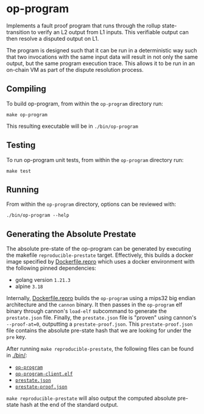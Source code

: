 # op-program

Implements a fault proof program that runs through the rollup state-transition to verify an L2 output from L1 inputs.
This verifiable output can then resolve a disputed output on L1.

The program is designed such that it can be run in a deterministic way such that two invocations with the same input
data will result in not only the same output, but the same program execution trace. This allows it to be run in an
on-chain VM as part of the dispute resolution process.

## Compiling

To build op-program, from within the `op-program` directory run:

```shell
make op-program
```

This resulting executable will be in `./bin/op-program`

## Testing

To run op-program unit tests, from within the `op-program` directory run:

```shell
make test
```

## Running

From within the `op-program` directory, options can be reviewed with:

```shell
./bin/op-program --help
```

## Generating the Absolute Prestate

The absolute pre-state of the op-program can be generated by executing the makefile
`reproducible-prestate` target. Effectively, this builds a docker image specified
by [Dockerfile.repro](./Dockerfile.repro) which uses a docker environment with the
following pinned dependencies:
- golang version `1.21.3`
- alpine `3.18`

Internally, [Dockerfile.repro](./Dockerfile.repro) builds the `op-program` using a
mips32 big endian architecture and the `cannon` binary. It then passes in the
`op-program` elf binary through cannon's `load-elf` subcommand to generate the
`prestate.json` file. Finally, the `prestate.json` file is "proven" using cannon's
`--proof-at=0`, outputting a `prestate-proof.json`. This `prestate-proof.json` file
contains the absolute pre-state hash that we are looking for under the `pre` key.

After running `make reproducible-prestate`, the following files can be found in
[./bin/](./bin/):
- [`op-program`](./bin/op-program)
- [`op-program-client.elf`](./bin/op-program-client.elf)
- [`prestate.json`](./bin/prestate.json)
- [`prestate-proof.json`](./bin/prestate-proof.json)

`make reproducible-prestate` will also output the computed absolute pre-state hash
at the end of the standard output.

